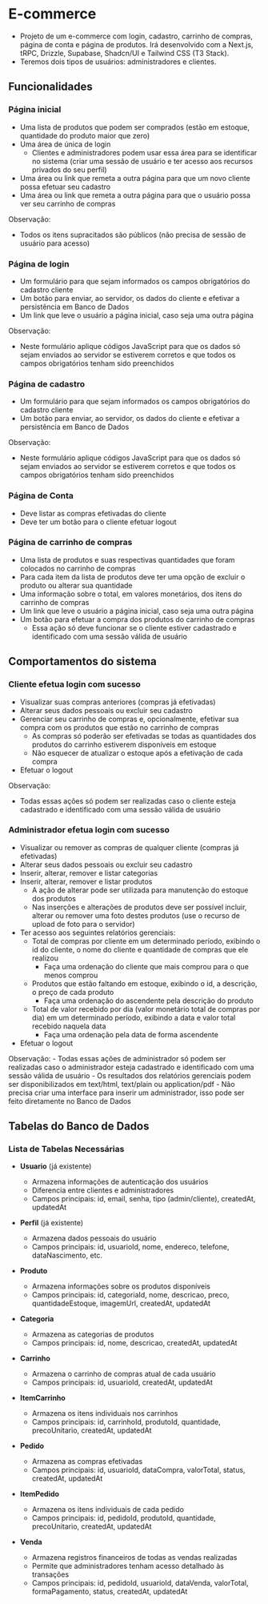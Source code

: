 # E-commerce
- Projeto de um e-commerce com login, cadastro, carrinho de compras, página de conta e página de produtos. Irá desenvolvido com a Next.js, tRPC, Drizzle, Supabase, Shadcn/UI e Tailwind CSS (T3 Stack).
- Teremos dois tipos de usuários: administradores e clientes.

## Funcionalidades

### Página inicial
- Uma lista de produtos que podem ser comprados (estão em estoque, quantidade do produto maior que zero)
- Uma área de única de login
    - Clientes e administradores podem usar essa área para se identificar no sistema (criar uma sessão de usuário e ter acesso aos recursos privados do seu perfil)
- Uma área ou link que remeta a outra página para que um novo cliente possa efetuar seu cadastro
- Uma área ou link que remeta a outra página para que o usuário possa ver seu carrinho de compras

Observação:
- Todos os itens supracitados são públicos (não precisa de sessão de usuário para acesso)

### Página de login
- Um formulário para que sejam informados os campos obrigatórios do cadastro cliente
- Um botão para enviar, ao servidor, os dados do cliente e efetivar a persistência em Banco de Dados
- Um link que leve o usuário a página inicial, caso seja uma outra página

Observação:
- Neste formulário aplique códigos JavaScript para que os dados só sejam enviados ao servidor se estiverem corretos e que todos os campos obrigatórios tenham sido preenchidos

### Página de cadastro
- Um formulário para que sejam informados os campos obrigatórios do cadastro cliente
- Um botão para enviar, ao servidor, os dados do cliente e efetivar a persistência em Banco de Dados

Observação:
- Neste formulário aplique códigos JavaScript para que os dados só sejam enviados ao servidor se estiverem corretos e que todos os campos obrigatórios tenham sido preenchidos

### Página de Conta
- Deve listar as compras efetivadas do cliente
- Deve ter um botão para o cliente efetuar logout

### Página de carrinho de compras
- Uma lista de produtos e suas respectivas quantidades que foram colocados no carrinho de compras
- Para cada item da lista de produtos deve ter uma opção de excluir o produto ou alterar sua quantidade
- Uma informação sobre o total, em valores monetários, dos itens do carrinho de compras
- Um link que leve o usuário a página inicial, caso seja uma outra página
- Um botão para efetuar a compra dos produtos do carrinho de compras
    - Essa ação só deve funcionar se o cliente estiver cadastrado e identificado com uma sessão válida de usuário

## Comportamentos do sistema

### Cliente efetua login com sucesso
- Visualizar suas compras anteriores (compras já efetivadas)
- Alterar seus dados pessoais ou excluir seu cadastro
- Gerenciar seu carrinho de compras e, opcionalmente, efetivar sua compra com os produtos que estão no carrinho de compras
    - As compras só poderão ser efetivadas se todas as quantidades dos produtos do carrinho estiverem disponíveis em estoque
    - Não esquecer de atualizar o estoque após a efetivação de cada compra
- Efetuar o logout

Observação:
- Todas essas ações só podem ser realizadas caso o cliente esteja cadastrado e identificado com uma sessão válida de usuário    

### Administrador efetua login com sucesso
- Visualizar ou remover as compras de qualquer cliente (compras já efetivadas)
- Alterar seus dados pessoais ou excluir seu cadastro
- Inserir, alterar, remover e listar categorias
- Inserir, alterar, remover e listar produtos
    - A ação de alterar pode ser utilizada para manutenção do estoque dos produtos
    - Nas inserções e alterações de produtos deve ser possível incluir, alterar ou remover uma foto destes produtos (use o recurso de upload de foto para o servidor)
- Ter acesso aos seguintes relatórios gerenciais:
    - Total de compras por cliente em um determinado período, exibindo o id do cliente, o nome do cliente e quantidade de compras que ele realizou
        - Faça uma ordenação do cliente que mais comprou para o que menos comprou
    - Produtos que estão faltando em estoque, exibindo o id, a descrição, o preço de cada produto
        - Faça uma ordenação do ascendente pela descrição do produto
    - Total de valor recebido por dia (valor monetário total de compras por dia) em um determinado período, exibindo a data e valor total recebido naquela data
        - Faça uma ordenação pela data de forma ascendente
- Efetuar o logout

Observação:
    - Todas essas ações de administrador só podem ser realizadas caso o administrador esteja cadastrado e identificado com uma sessão válida de usuário
    - Os resultados dos relatórios gerenciais podem ser disponibilizados em text/html, text/plain ou application/pdf
    - Não precisa criar uma interface para inserir um administrador, isso pode ser feito diretamente no Banco de Dados

## Tabelas do Banco de Dados

### Lista de Tabelas Necessárias

- **Usuario** (já existente)
  - Armazena informações de autenticação dos usuários
  - Diferencia entre clientes e administradores
  - Campos principais: id, email, senha, tipo (admin/cliente), createdAt, updatedAt

- **Perfil** (já existente)
  - Armazena dados pessoais do usuário
  - Campos principais: id, usuarioId, nome, endereco, telefone, dataNascimento, etc.

- **Produto**
  - Armazena informações sobre os produtos disponíveis
  - Campos principais: id, categoriaId, nome, descricao, preco, quantidadeEstoque, imagemUrl, createdAt, updatedAt

- **Categoria**
  - Armazena as categorias de produtos
  - Campos principais: id, nome, descricao, createdAt, updatedAt

- **Carrinho**
  - Armazena o carrinho de compras atual de cada usuário
  - Campos principais: id, usuarioId, createdAt, updatedAt

- **ItemCarrinho**
  - Armazena os itens individuais nos carrinhos
  - Campos principais: id, carrinhoId, produtoId, quantidade, precoUnitario, createdAt, updatedAt

- **Pedido**
  - Armazena as compras efetivadas
  - Campos principais: id, usuarioId, dataCompra, valorTotal, status, createdAt, updatedAt

- **ItemPedido**
  - Armazena os itens individuais de cada pedido
  - Campos principais: id, pedidoId, produtoId, quantidade, precoUnitario, createdAt, updatedAt

- **Venda**
  - Armazena registros financeiros de todas as vendas realizadas
  - Permite que administradores tenham acesso detalhado às transações
  - Campos principais: id, pedidoId, usuarioId, dataVenda, valorTotal, formaPagamento, status, createdAt, updatedAt

